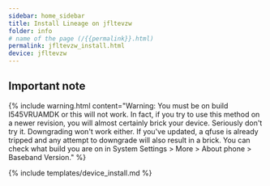 ```yaml
---
sidebar: home_sidebar
title: Install Lineage on jfltevzw
folder: info
# name of the page (/{{permalink}}.html)
permalink: jfltevzw_install.html
device: jfltevzw
---
```

## Important note

{% include warning.html content="Warning: You must be on build I545VRUAMDK or this will not work. In fact, if you try to use this method on a newer revision, you will almost certainly brick your device. Seriously don't try it. Downgrading won't work either. If you've updated, a qfuse is already tripped and any attempt to downgrade will also result in a brick. You can check what build you are on in System Settings > More > About phone > Baseband Version." %}

{% include templates/device_install.md %}
